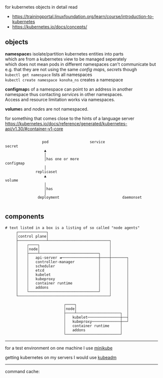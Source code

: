 for kubernetes objects in detail read

+ https://trainingportal.linuxfoundation.org/learn/course/introduction-to-kubernetes
+ https://kubernetes.io/docs/concepts/



## objects

**namespace**s isolate/partition kubernetes entities into parts  
  which are from a kubernetes view to be managed seperately  
  which does not mean pods in different namespaces can't communicate but  
  e.g. that they are not using the same *config map*s, *secret*s though  
`kubectl get namespace` lists all namespaces  
`kubectl create namespace konoha_ns` creates a namespace  

**configmap**s of a namespace can point to an address in another  
namespace thus contacting *service*s in other namespaces.  
Access and resource limitation works via namespaces.  

**volume**s and *node*s are not namespaced.  

for something that comes close to the hints of a language server  
https://kubernetes.io/docs/reference/generated/kubernetes-api/v1.30/#container-v1-core

```asciiart

                 pod                   service                     secret
                  ▲
                  │
                  │has one or more                                 configmap
                  │
              replicaset
                  ▲                                                volume
                  │
                  │has
                  │
               deployment                             daemonset


```



## components

```asciiart
# text listed in a box is a listing of so called "node agents"
     ┌─────────────┐
     │control plane│
     ├─────────────┴────────────────────────────┐
     │    ┌────┐                                │
     │    │node│                                │
     │    ├────┴───────────────────────────┐    │
     │    │   api-server ◄─────────────────┼────┼───────┐
     │    │   controller-manager           │    │       │
     │    │   scheduler                    │    │       │
     │    │   etcd                         │    │       │
     │    │   kubelet                      │    │       │
     │    │   kubeproxy                    │    │       │
     │    │   container runtime            │    │       │
     │    │   addons                       │    │       │
     │    └────────────────────────────────┘    │       │
     └──────────────────────────────────────────┘       │
                                                        │
                           ┌────┐                       │
                           │node│                       │
                           ├────┴────────────────────┐  │
                           │   kubelet───────────────┼──┤
                           │   kubeproxy─────────────┼──┘
                           │   container runtime     │
                           │   addons                │
                           └─────────────────────────┘
```


---

for a test environment on one machine I use [minikube](https://minikube.sigs.k8s.io/docs/start/?arch=%2Flinux%2Fx86-64%2Fstable%2Fbinary+download)

getting kubernetes on my servers I would use [kubeadm](https://kubernetes.io/docs/setup/production-environment/tools/kubeadm/install-kubeadm/)

---

command cache:

